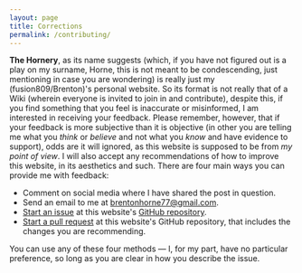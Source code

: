 ```yaml
---
layout: page
title: Corrections
permalink: /contributing/
---
```


**The Hornery**, as its name suggests (which, if you have not figured out is a play on my surname, Horne, this is not meant to be condescending, just mentioning in case you are wondering) is really just my (fusion809/Brenton)'s personal website. So its format is not really that of a Wiki (wherein everyone is invited to join in and contribute), despite this, if you find something that you feel is inaccurate or misinformed, I am interested in receiving your feedback. Please remember, however, that if your feedback is more subjective than it is objective (in other you are telling me what you *think* or *believe* and not what you *know* and have evidence to support), odds are it will ignored, as this website is supposed to be from *my point of view*. I will also accept any recommendations of how to improve this website, in its aesthetics and such. There are four main ways you can provide me with feedback:
* Comment on social media where I have shared the post in question.
* Send an email to me at [brentonhorne77@gmail.com](mailto:brentonhorne77@gmail.com).
* [Start an issue](https://github.com/fusion809/fusion809.github.io/issues/new) at this website's [GitHub repository](https://github.com/fusion809/fusion809.github.io).
* [Start a pull request](https://help.github.com/articles/using-pull-requests/) at this website's GitHub repository, that includes the changes you are recommending.

You can use any of these four methods &mdash; I, for my part, have no particular preference, so long as you are clear in how you describe the issue.
